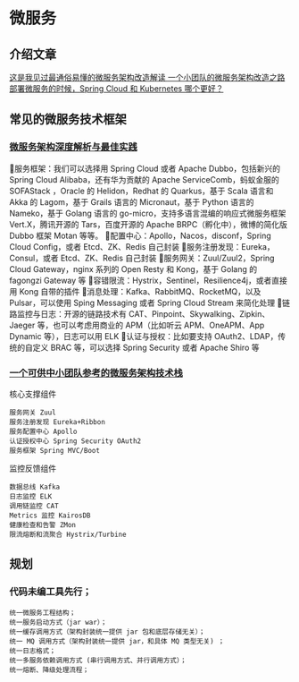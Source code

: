 # 微服务

## 介绍文章

[这是我见过最通俗易懂的微服务架构改造解读 ](https://mp.weixin.qq.com/s?src=11&timestamp=1594546550&ver=2456&signature=7oC2KbYhIhehHVuXHop1pXWd6bphtH3mRsE1bP*1NNLkKMkQrNd83RKLoVcz6eZSAR9vE3kp09ZxmrqK7B8x2ceT3MThoDFv9JLlk2sG9GfAjUFHFsFTvaNUzVmkWMG7&new=1)
[一个小团队的微服务架构改造之路](https://mp.weixin.qq.com/s/VjBiUmQNQPpSHeSVjK1C2A)
[部署微服务的时候，Spring Cloud 和 Kubernetes 哪个更好？](http://dockone.io/article/2896)

## 常见的微服务技术框架

### [微服务架构深度解析与最佳实践](https://zhuanlan.zhihu.com/p/94976754)

服务框架：我们可以选择用 Spring Cloud 或者 Apache Dubbo，包括新兴的 Spring Cloud Alibaba，还有华为贡献的 Apache ServiceComb，蚂蚁金服的 SOFAStack ，Oracle 的 Helidon，Redhat 的 Quarkus，基于 Scala 语言和 Akka 的 Lagom，基于 Grails 语言的 Micronaut，基于 Python 语言的 Nameko，基于 Golang 语言的 go-micro，支持多语言混编的响应式微服务框架 Vert.X，腾讯开源的 Tars，百度开源的 Apache BRPC（孵化中），微博的简化版 Dubbo 框架 Motan 等等。
配置中心：Apollo，Nacos，disconf，Spring Cloud Config，或者 Etcd、ZK、Redis 自己封装
服务注册发现：Eureka，Consul，或者 Etcd、ZK、Redis 自己封装
服务网关：Zuul/Zuul2，Spring Cloud Gateway，nginx 系列的 Open Resty 和 Kong，基于 Golang 的 fagongzi Gateway 等
容错限流：Hystrix，Sentinel，Resilience4j，或者直接用 Kong 自带的插件
消息处理：Kafka、RabbitMQ、RocketMQ，以及 Pulsar，可以使用 Sping Messaging 或者 Spring Cloud Stream 来简化处理
链路监控与日志：开源的链路技术有 CAT、Pinpoint、Skywalking、Zipkin、Jaeger 等，也可以考虑用商业的 APM（比如听云 APM、OneAPM、App Dynamic 等），日志可以用 ELK
认证与授权：比如要支持 OAuth2、LDAP，传统的自定义 BRAC 等，可以选择 Spring Security 或者 Apache Shiro 等

### [一个可供中小团队参考的微服务架构技术栈](https://www.infoq.cn/article/china-microservice-technique)

核心支撑组件

    服务网关 Zuul
    服务注册发现 Eureka+Ribbon
    服务配置中心 Apollo
    认证授权中心 Spring Security OAuth2
    服务框架 Spring MVC/Boot

监控反馈组件

    数据总线 Kafka
    日志监控 ELK
    调用链监控 CAT
    Metrics 监控 KairosDB
    健康检查和告警 ZMon
    限流熔断和流聚合 Hystrix/Turbine

## 规划

### 代码未编工具先行；

    统一微服务工程结构；
    统一服务启动方式（jar war）；
    统一缓存调用方式（架构封装统一提供 jar 包和底层存储无关）；
    统一 MQ 调用方式（架构封装统一提供 jar，和具体 MQ 类型无关) ；
    统一日志格式；
    统一多服务依赖调用方式 (串行调用方式、并行调用方式）；
    统一熔断、降级处理流程；
